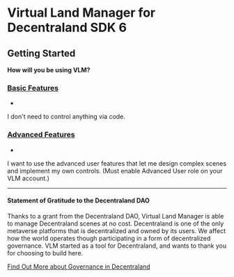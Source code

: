 # Virtual Land Manager for Decentraland SDK 6

## Getting Started

**How will you be using VLM?**

### [Basic Features](https://docs.vlm.gg/#/decentraland/getting-started/basic-install.md)
-
I don't need to control anything via code.

### [Advanced Features](https://docs.vlm.gg/#/decentraland/getting-started/advanced-install.md)
-
I want to use the advanced user features that let me design complex scenes and implement my own controls. (Must enable Advanced User role on your VLM account.)

---

#### **Statement of Gratitude to the Decentraland DAO**

Thanks to a grant from the Decentraland DAO,
Virtual Land Manager is able to manage Decentraland scenes at no cost.
Decentraland is one of the only metaverse platforms that is decentralized and owned by its users.
We affect how the world operates though participating in a form of decentralized governance.
VLM started as a tool for Decentraland, and wants to thank you for choosing to build here.

[Find Out More about Governance in Decentraland](https://docs.decentraland.org/player/general/dao/overview/what-is-the-dao/)
